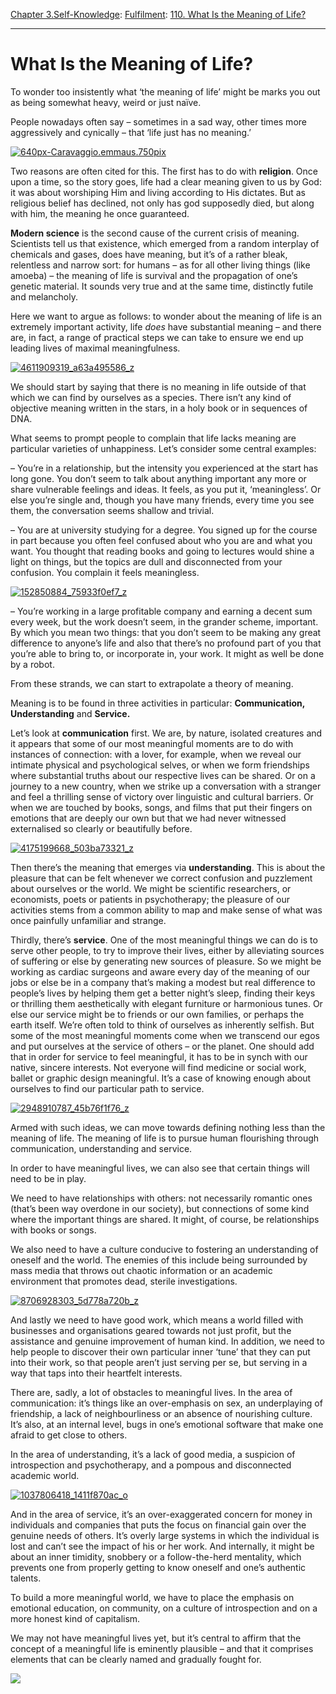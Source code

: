 [Chapter 3.Self-Knowledge](https://www.theschooloflife.com/thebookoflife/category/self-knowledge/): [Fulfilment](https://www.theschooloflife.com/thebookoflife/category/self-knowledge/fulfilment/): [110. What Is the Meaning of Life?](https://www.theschooloflife.com/thebookoflife/the-meaning-of-life/)

* * *

# What Is the Meaning of Life?

To wonder too insistently what ‘the meaning of life’ might be marks you out as being somewhat heavy, weird or just naïve.

People nowadays often say – sometimes in a sad way, other times more aggressively and cynically – that ‘life just has no meaning.’

[![640px-Caravaggio.emmaus.750pix](https://www.theschooloflife.com/thebookoflife/wp-content/uploads/2015/02/640px-Caravaggio.emmaus.750pix.jpg)](http://www.thebookoflife.org/wp-content/uploads/2015/02/640px-Caravaggio.emmaus.750pix.jpg)

Two reasons are often cited for this. The first has to do with **religion**. Once upon a time, so the story goes, life had a clear meaning given to us by God: it was about worshiping Him and living according to His dictates. But as religious belief has declined, not only has god supposedly died, but along with him, the meaning he once guaranteed.

**Modern science** is the second cause of the current crisis of meaning. Scientists tell us that existence, which emerged from a random interplay of chemicals and gases, does have meaning, but it’s of a rather bleak, relentless and narrow sort: for humans – as for all other living things (like amoeba) – the meaning of life is survival and the propagation of one’s genetic material. It sounds very true and at the same time, distinctly futile and melancholy.

Here we want to argue as follows: to wonder about the meaning of life is an extremely important activity, life _does_ have substantial meaning – and there are, in fact, a range of practical steps we can take to ensure we end up leading lives of maximal meaningfulness.

[![4611909319_a63a495586_z](https://www.theschooloflife.com/thebookoflife/wp-content/uploads/2015/02/4611909319_a63a495586_z.jpg)](http://www.thebookoflife.org/wp-content/uploads/2015/02/4611909319_a63a495586_z.jpg)

We should start by saying that there is no meaning in life outside of that which we can find by ourselves as a species. There isn’t any kind of objective meaning written in the stars, in a holy book or in sequences of DNA.

What seems to prompt people to complain that life lacks meaning are particular varieties of unhappiness. Let’s consider some central examples:

– You’re in a relationship, but the intensity you experienced at the start has long gone. You don’t seem to talk about anything important any more or share vulnerable feelings and ideas. It feels, as you put it, ‘meaningless’. Or else you’re single and, though you have many friends, every time you see them, the conversation seems shallow and trivial.

– You are at university studying for a degree. You signed up for the course in part because you often feel confused about who you are and what you want. You thought that reading books and going to lectures would shine a light on things, but the topics are dull and disconnected from your confusion. You complain it feels meaningless.

[![152850884_75933f0ef7_z](https://www.theschooloflife.com/thebookoflife/wp-content/uploads/2015/02/152850884_75933f0ef7_z.jpg)](http://www.thebookoflife.org/wp-content/uploads/2015/02/152850884_75933f0ef7_z.jpg)

– You’re working in a large profitable company and earning a decent sum every week, but the work doesn’t seem, in the grander scheme, important. By which you mean two things: that you don’t seem to be making any great difference to anyone’s life and also that there’s no profound part of you that you’re able to bring to, or incorporate in, your work. It might as well be done by a robot.

From these strands, we can start to extrapolate a theory of meaning.

Meaning is to be found in three activities in particular: **Communication, Understanding** and **Service.**

Let’s look at **communication** first. We are, by nature, isolated creatures and it appears that some of our most meaningful moments are to do with instances of connection: with a lover, for example, when we reveal our intimate physical and psychological selves, or when we form friendships where substantial truths about our respective lives can be shared. Or on a journey to a new country, when we strike up a conversation with a stranger and feel a thrilling sense of victory over linguistic and cultural barriers. Or when we are touched by books, songs, and films that put their fingers on emotions that are deeply our own but that we had never witnessed externalised so clearly or beautifully before.

[![4175199668_503ba73321_z](https://www.theschooloflife.com/thebookoflife/wp-content/uploads/2015/02/4175199668_503ba73321_z.jpg)](http://www.thebookoflife.org/wp-content/uploads/2015/02/4175199668_503ba73321_z.jpg)

Then there’s the meaning that emerges via **understanding**. This is about the pleasure that can be felt whenever we correct confusion and puzzlement about ourselves or the world. We might be scientific researchers, or economists, poets or patients in psychotherapy; the pleasure of our activities stems from a common ability to map and make sense of what was once&nbsp;painfully unfamiliar and strange.

Thirdly, there’s **service**. One of the most meaningful things we can do is to serve other people, to try to improve their lives, either by alleviating sources of suffering or else by generating new sources of pleasure. So we might be working as cardiac surgeons and aware every day of the meaning of our jobs or else be in a company that’s making a modest but real difference to people’s lives by helping them get a better night’s sleep, finding their keys or thrilling them aesthetically with elegant furniture or harmonious tunes. Or else our service might be to friends or our own families, or perhaps the earth itself. We’re often told to think of ourselves as inherently selfish. But some of the most meaningful moments come when we transcend our egos and put ourselves at the service of others – or the planet. One should add that in order for service to feel meaningful, it has to be in synch with our native, sincere interests. Not everyone will find medicine or social work, ballet or graphic design meaningful. It’s a case of knowing enough about ourselves to find our particular path to service.

[![2948910787_45b76f1f76_z](https://www.theschooloflife.com/thebookoflife/wp-content/uploads/2015/02/2948910787_45b76f1f76_z.jpg)](http://www.thebookoflife.org/wp-content/uploads/2015/02/2948910787_45b76f1f76_z.jpg)

Armed with such ideas, we can move towards defining nothing less than the meaning of life. The meaning of life is to pursue human flourishing through communication, understanding and service.

In order to have meaningful lives, we can also see that certain things will need to be in play.

We need to have relationships with others: not necessarily romantic ones (that’s been way overdone in our society), but connections of some kind where the important things are shared. It might, of course, be relationships with books or songs.

We also need to have a culture conducive to fostering an understanding of oneself and the world. The enemies of this include being surrounded by mass media that throws out chaotic information or an academic environment that promotes dead, sterile investigations.

[![8706928303_5d778a720b_z](https://www.theschooloflife.com/thebookoflife/wp-content/uploads/2015/02/8706928303_5d778a720b_z.jpg)](http://www.thebookoflife.org/wp-content/uploads/2015/02/8706928303_5d778a720b_z.jpg)

And lastly we need to have good work, which means a world filled with businesses and organisations geared towards not just profit, but the assistance and genuine improvement of human kind. In addition, we need to help people to discover their own particular inner ‘tune’ that they can put into their work, so that people aren’t just serving per se, but serving in a way that taps into their heartfelt interests.

There are, sadly, a lot of obstacles to meaningful lives. In the area of communication: it’s things like an over-emphasis on sex, an underplaying of friendship, a lack of neighbourliness or an absence of nourishing culture. It’s also, at an internal level, bugs in one’s emotional software that make one afraid to get close to others.

In the area of understanding, it’s a lack of good media, a suspicion of introspection and psychotherapy, and a pompous and disconnected academic world.

[![1037806418_1411f870ac_o](https://www.theschooloflife.com/thebookoflife/wp-content/uploads/2015/02/1037806418_1411f870ac_o.jpg)](http://www.thebookoflife.org/wp-content/uploads/2015/02/1037806418_1411f870ac_o.jpg)

And in the area of service, it’s an over-exaggerated concern for money in individuals and companies that puts the focus on financial gain over the genuine needs of others. It’s overly large systems in which the individual is lost and can’t see the impact of his or her work. And internally, it might be about an inner timidity, snobbery or a follow-the-herd mentality, which prevents one from properly getting to know oneself and one’s authentic talents.

To build a more meaningful world, we have to place the emphasis on emotional education, on community, on a culture of introspection and on a more honest kind of capitalism.

We may not have meaningful lives yet, but it’s central to affirm that the concept of a meaningful life is eminently plausible – and that it comprises elements that can be clearly named and gradually fought for.

[![](https://img.youtube.com/vi/Ebt0X5ybm9Y/0.jpg)](https://www.youtube.com/embed/Ebt0X5ybm9Y '')
